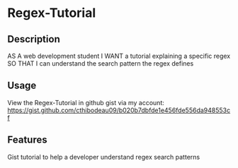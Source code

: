 # Regex-Tutorial

## Description
AS A web development student
I WANT a tutorial explaining a specific regex
SO THAT I can understand the search pattern the regex defines

## Usage
View the Regex-Tutorial in github gist via my account:
https://gist.github.com/cthibodeau09/b020b7dbfde1e456fde556da948553cf

## Features
Gist tutorial to help a developer understand regex search patterns